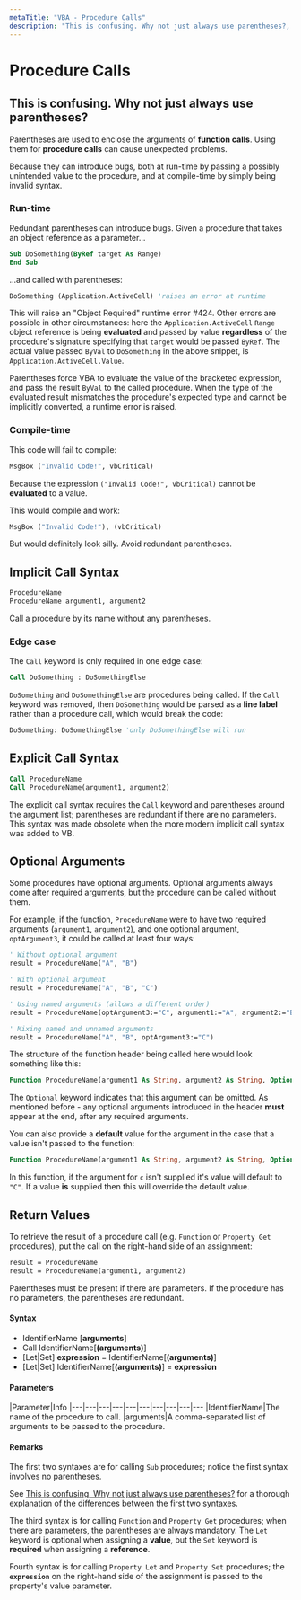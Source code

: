 ```yaml
---
metaTitle: "VBA - Procedure Calls"
description: "This is confusing. Why not just always use parentheses?, Implicit Call Syntax, Explicit Call Syntax, Optional Arguments, Return Values"
---
```


# Procedure Calls



## This is confusing. Why not just always use parentheses?


Parentheses are used to enclose the arguments of **function calls**. Using them for **procedure calls** can cause unexpected problems.

Because they can introduce bugs, both at run-time by passing a possibly unintended value to the procedure, and at compile-time by simply being invalid syntax.

### Run-time

Redundant parentheses can introduce bugs. Given a procedure that takes an object reference as a parameter...

```vb
Sub DoSomething(ByRef target As Range)
End Sub

```

...and called with parentheses:

```vb
DoSomething (Application.ActiveCell) 'raises an error at runtime

```

This will raise an "Object Required" runtime error #424. Other errors are possible in other circumstances: here the `Application.ActiveCell` `Range` object reference is being **evaluated** and passed by value **regardless** of the procedure's signature specifying that `target` would be passed `ByRef`. The actual value passed `ByVal` to `DoSomething` in the above snippet, is `Application.ActiveCell.Value`.

Parentheses force VBA to evaluate the value of the bracketed expression, and pass the result `ByVal` to the called procedure. When the type of the evaluated result mismatches the procedure's expected type and cannot be implicitly converted, a runtime error is raised.

### Compile-time

This code will fail to compile:

```vb
MsgBox ("Invalid Code!", vbCritical)

```

Because the expression `("Invalid Code!", vbCritical)` cannot be **evaluated** to a value.

This would compile and work:

```vb
MsgBox ("Invalid Code!"), (vbCritical)

```

But would definitely look silly. Avoid redundant parentheses.



## Implicit Call Syntax


```vb
ProcedureName
ProcedureName argument1, argument2

```

Call a procedure by its name without any parentheses.

### Edge case

The `Call` keyword is only required in one edge case:

```vb
Call DoSomething : DoSomethingElse

```

`DoSomething` and `DoSomethingElse` are procedures being called. If the `Call` keyword was removed, then `DoSomething` would be parsed as a **line label** rather than a procedure call, which would break the code:

```vb
DoSomething: DoSomethingElse 'only DoSomethingElse will run

```



## Explicit Call Syntax


```vb
Call ProcedureName
Call ProcedureName(argument1, argument2)

```

The explicit call syntax requires the `Call` keyword and parentheses around the argument list; parentheses are redundant if there are no parameters. This syntax was made obsolete when the more modern implicit call syntax was added to VB.



## Optional Arguments


Some procedures have optional arguments. Optional arguments always come after required arguments, but the procedure can be called without them.

For example, if the function, `ProcedureName` were to have two required arguments (`argument1`, `argument2`), and one optional argument, `optArgument3`, it could be called at least four ways:

```vb
' Without optional argument
result = ProcedureName("A", "B")

' With optional argument
result = ProcedureName("A", "B", "C")

' Using named arguments (allows a different order)
result = ProcedureName(optArgument3:="C", argument1:="A", argument2:="B")

' Mixing named and unnamed arguments 
result = ProcedureName("A", "B", optArgument3:="C")

```

The structure of the function header being called here would look something like this:

```vb
Function ProcedureName(argument1 As String, argument2 As String, Optional optArgument3 As String) As String

```

The `Optional` keyword indicates that this argument can be omitted. As mentioned before - any optional arguments introduced in the header **must** appear at the end, after any required arguments.

You can also provide a **default** value for the argument in the case that a value isn't passed to the function:

```vb
Function ProcedureName(argument1 As String, argument2 As String, Optional optArgument3 As String = "C") As String

```

In this function, if the argument for `c` isn't supplied it's value will default to `"C"`. If a value **is** supplied then this will override the default value.



## Return Values


To retrieve the result of a procedure call (e.g. `Function` or `Property Get` procedures), put the call on the right-hand side of an assignment:

```vb
result = ProcedureName
result = ProcedureName(argument1, argument2)

```

Parentheses must be present if there are parameters. If the procedure has no parameters, the parentheses are redundant.



#### Syntax


- IdentifierName [**arguments**]
- Call IdentifierName[**(arguments)**]
- [Let|Set] **expression** = IdentifierName[**(arguments)**]
- [Let|Set] IdentifierName[**(arguments)**] = **expression**



#### Parameters


|Parameter|Info
|---|---|---|---|---|---|---|---|---|---
|IdentifierName|The name of the procedure to call.
|arguments|A comma-separated list of arguments to be passed to the procedure.



#### Remarks


The first two syntaxes are for calling `Sub` procedures; notice the first syntax involves no parentheses.

See [This is confusing. Why not just always use parentheses?](http://stackoverflow.com/documentation/vba/1179/procedure-calls/3818/this-is-confusing-why-not-just-always-use-parentheses) for a thorough explanation of the differences between the first two syntaxes.

The third syntax is for calling `Function` and `Property Get` procedures; when there are parameters, the parentheses are always mandatory. The `Let` keyword is optional when assigning a **value**, but the `Set` keyword is **required** when assigning a **reference**.

Fourth syntax is for calling `Property Let` and `Property Set` procedures; the **`expression`** on the right-hand side of the assignment is passed to the property's value parameter.

